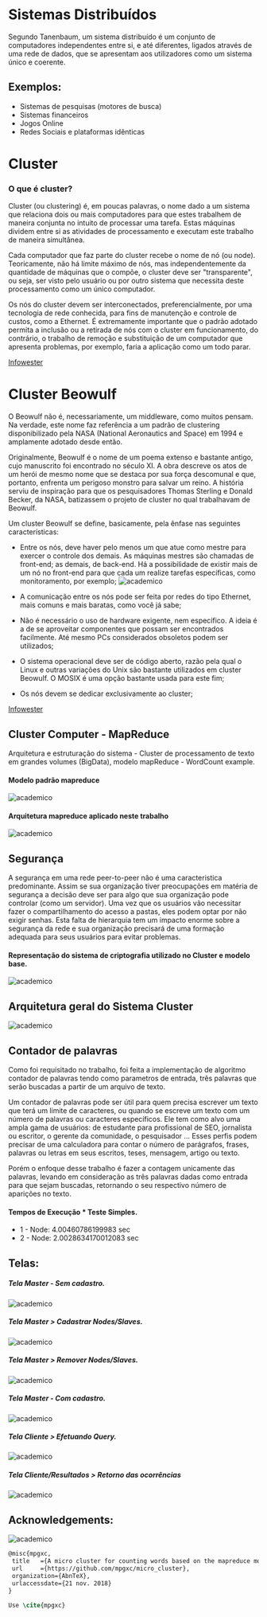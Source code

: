 # Sistemas Distribuídos
Segundo Tanenbaum, um sistema distribuído é um conjunto de computadores independentes entre si, e até diferentes, ligados através de uma rede de dados, que se apresentam aos utilizadores como um sistema único e coerente.
## Exemplos:
- Sistemas de pesquisas (motores de busca)
- Sistemas financeiros
- Jogos Online
- Redes Sociais e plataformas idênticas



# Cluster
### O que é cluster?
Cluster (ou clustering) é, em poucas palavras, o nome dado a um sistema que relaciona dois ou mais computadores para que estes trabalhem de maneira conjunta no intuito de processar uma tarefa. Estas máquinas dividem entre si as atividades de processamento e executam este trabalho de maneira simultânea.

Cada computador que faz parte do cluster recebe o nome de nó (ou node). Teoricamente, não há limite máximo de nós, mas independentemente da quantidade de máquinas que o compõe, o cluster deve ser "transparente", ou seja, ser visto pelo usuário ou por outro sistema que necessita deste processamento como um único computador.

Os nós do cluster devem ser interconectados, preferencialmente, por uma tecnologia de rede conhecida, para fins de manutenção e controle de custos, como a Ethernet. É extremamente importante que o padrão adotado permita a inclusão ou a retirada de nós com o cluster em funcionamento, do contrário, o trabalho de remoção e substituição de um computador que apresenta problemas, por exemplo, faria a aplicação como um todo parar.

[Infowester](https://www.infowester.com/cluster.php)

# Cluster Beowulf

O Beowulf não é, necessariamente, um middleware, como muitos pensam. Na verdade, este nome faz referência a um padrão de clustering disponibilizado pela NASA (National Aeronautics and Space) em 1994 e amplamente adotado desde então.

Originalmente, Beowulf é o nome de um poema extenso e bastante antigo, cujo manuscrito foi encontrado no século XI. A obra descreve os atos de um herói de mesmo nome que se destaca por sua força descomunal e que, portanto, enfrenta um perigoso monstro para salvar um reino. A história serviu de inspiração para que os pesquisadores Thomas Sterling e Donald Becker, da NASA, batizassem o projeto de cluster no qual trabalhavam de Beowulf.

Um cluster Beowulf se define, basicamente, pela ênfase nas seguintes características:

- Entre os nós, deve haver pelo menos um que atue como mestre para exercer o controle dos demais. As máquinas mestres são chamadas de front-end; as demais, de back-end. Há a possibilidade de existir mais de um nó no front-end para que cada um realize tarefas específicas, como monitoramento, por exemplo;
![academico](img/cluster.png)
- A comunicação entre os nós pode ser feita por redes do tipo Ethernet, mais comuns e mais baratas, como você já sabe;

- Não é necessário o uso de hardware exigente, nem específico. A ideia é a de se aproveitar componentes que possam ser encontrados facilmente. Até mesmo PCs considerados obsoletos podem ser utilizados;

- O sistema operacional deve ser de código aberto, razão pela qual o Linux e outras variações do Unix são bastante utilizados em cluster Beowulf. O MOSIX é uma opção bastante usada para este fim;

- Os nós devem se dedicar exclusivamente ao cluster;

[Infowester](https://www.infowester.com/cluster.php)

## Cluster Computer - MapReduce
Arquitetura e estruturação do sistema - Cluster de processamento de texto em grandes volumes (BigData), modelo mapReduce - WordCount example.
#### Modelo padrão mapreduce
![academico](https://www.todaysoftmag.com/images/articles/tsm33/large/a11.png)
#### Arquitetura mapreduce aplicado neste trabalho
![academico](img/mapreduce.png)
## Segurança

A segurança em uma rede peer-to-peer não é uma caracteristica predominante. Assim se sua organização tiver preocupações em matéria de segurança a decisão deve ser para algo que sua organização pode controlar (como um servidor). Uma vez que os usuários vão  necessitar fazer o compartilhamento do acesso a pastas, eles podem optar por não exigir senhas. Esta falta de hierarquia tem um impacto enorme sobre a segurança da rede e sua organização precisará de uma formação adequada para seus usuários para evitar problemas.

#### Representação do sistema de criptografia utilizado no Cluster e modelo base.
![academico](img/cript.png)

## Arquitetura geral do Sistema Cluster
![academico](img/main.png)

## Contador de palavras
Como foi requisitado no trabalho, foi feita a implementação de algoritmo contador de palavras tendo como parametros de entrada, três palavras que serão buscadas a partir de um arquivo de texto.

Um contador de palavras pode ser útil para quem precisa escrever um texto que terá um limite de caracteres, ou quando se escreve um texto com um número de palavras ou caracteres específicos. Ele tem como alvo uma ampla gama de usuários: de estudante para profissional de SEO, jornalista ou escritor, o gerente da comunidade, o pesquisador ... Esses perfis podem precisar de uma calculadora para contar o número de parágrafos, frases, palavras ou letras em seus escritos, teses, mensagem, artigo ou texto.

Porém o enfoque desse trabalho é fazer a contagem unicamente das palavras, levando em consideração as três palavras dadas como entrada para que sejam buscadas, retornando o seu respectivo número de aparições no texto.


#### Tempos de Execução * Teste Simples.
- 1 - Node: 4.00460786199983 sec
- 2 - Node: 2.0028634170012083 sec

## Telas:
##### Tela Master - Sem cadastro.
![academico](gui/1.png)
##### Tela Master > Cadastrar Nodes/Slaves.
![academico](gui/2.png)
##### Tela Master > Remover Nodes/Slaves.
![academico](gui/3.png)
##### Tela Master - Com cadastro.
![academico](gui/4.png)
##### Tela Cliente > Efetuando Query.
![academico](gui/5.png)
##### Tela Cliente/Resultados > Retorno das ocorrências
![academico](gui/6.png)

## Acknowledgements:
![academico](img/mestres.png)

```LateX
@misc{mpgxc,
 title   ={A micro cluster for counting words based on the mapreduce model},
 url     ={https://github.com/mpgxc/micro_cluster},
 organization={AbnTeX},
 urlaccessdate={21 nov. 2018}
}
```
```LateX
Use \cite{mpgxc}
```
